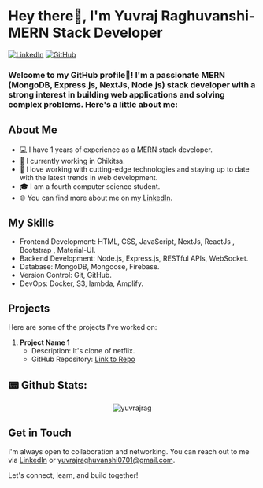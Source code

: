 # Hey there👋, I'm Yuvraj Raghuvanshi- MERN Stack Developer

[![LinkedIn](https://img.shields.io/badge/LinkedIn-Yuvraj-blue)](https://www.linkedin.com/in/yuvraj-raghuvanshi-7911281b7/)
[![GitHub](https://img.shields.io/badge/GitHub-yuvrajrag-orange)](https://github.com/yuvrajrag)

### Welcome to my GitHub profile🚀! I'm a passionate MERN (MongoDB, Express.js, NextJs, Node.js) stack developer with a strong interest in building web applications and solving complex problems. Here's a little about me:

## About Me

- 💻 I have 1 years of experience as a MERN stack developer.
- 🔭 I currently working in Chikitsa.
- 🌟 I love working with cutting-edge technologies and staying up to date with the latest trends in web development.
- 🎓 I am a fourth computer science student.
- 🌐 You can find more about me on my [LinkedIn](https://www.linkedin.com/in/yuvraj-raghuvanshi-7911281b7/).

## My Skills

- Frontend Development: HTML, CSS, JavaScript, NextJs, ReactJs , Bootstrap , Material-UI.
- Backend Development: Node.js, Express.js, RESTful APIs, WebSocket.
- Database: MongoDB, Mongoose, Firebase.
- Version Control: Git, GitHub.
- DevOps: Docker, S3, lambda, Amplify.

## Projects

Here are some of the projects I've worked on:

1. **Project Name 1**
   - Description: It's clone of netflix.
   - GitHub Repository: [Link to Repo](https://github.com/yuvrajrag/netflix-clone.github.io)


## 📟 Github Stats:



<p align="center">
<img align="center" src="https://github-readme-stats.vercel.app/api?username=yuvrajrag&show_icons=true&title_color=ffffff&icon_color=bb2acf&text_color=daf7dc&bg_color=151515" alt="yuvrajrag" />
</p>


## Get in Touch

I'm always open to collaboration and networking. You can reach out to me via [LinkedIn](https://www.linkedin.com/in/yuvraj-raghuvanshi-7911281b7/) or [yuvrajraghuvanshi0701@gmail.com](mailto:yuvrajraghuvanshi0701@gmail.com).

Let's connect, learn, and build together!
